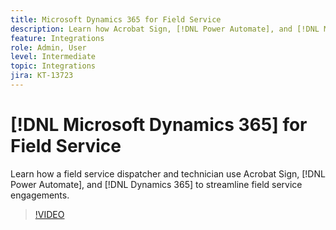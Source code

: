 ```yaml
---
title: Microsoft Dynamics 365 for Field Service
description: Learn how Acrobat Sign, [!DNL Power Automate], and [!DNL Microsoft Dynamics 365] for Field Service are used to streamline customer on-site engagements.
feature: Integrations
role: Admin, User
level: Intermediate
topic: Integrations
jira: KT-13723
---
```

# [!DNL Microsoft Dynamics 365] for Field Service

Learn how a field service dispatcher and technician use Acrobat Sign, [!DNL Power Automate], and [!DNL Dynamics 365] to streamline field service engagements.

>[!VIDEO](https://video.tv.adobe.com/v/3423205?quality=12&learn=on&hidetitle=true)
